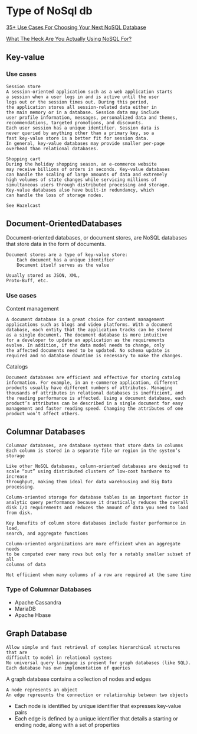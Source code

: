 # Type of NoSql db

[35+ Use Cases For Choosing Your Next NoSQL Database](http://highscalability.com/blog/2011/6/20/35-use-cases-for-choosing-your-next-nosql-database.html)

[What The Heck Are You Actually Using NoSQL For?](http://highscalability.com/blog/2010/12/6/what-the-heck-are-you-actually-using-nosql-for.html)


## Key-value

### Use cases
```
Session store
A session-oriented application such as a web application starts
a session when a user logs in and is active until the user 
logs out or the session times out. During this period, 
the application stores all session-related data either in 
the main memory or in a database. Session data may include 
user profile information, messages, personalized data and themes,
recommendations, targeted promotions, and discounts. 
Each user session has a unique identifier. Session data is 
never queried by anything other than a primary key, so a 
fast key-value store is a better fit for session data. 
In general, key-value databases may provide smaller per-page 
overhead than relational databases.
```
```
Shopping cart
During the holiday shopping season, an e-commerce website 
may receive billions of orders in seconds. Key-value databases
can handle the scaling of large amounts of data and extremely 
high volumes of state changes while servicing millions of 
simultaneous users through distributed processing and storage.
Key-value databases also have built-in redundancy, which 
can handle the loss of storage nodes.
```
```
See Hazelcast
```

## Document-OrientedDatabases

Document-oriented databases, or document stores, are NoSQL
databases that store data in the form of documents.
```
Document stores are a type of key-value store:
	Each document has a unique identifier
	Document itself serves as the value
```
```
Usually stored as JSON, XML,
Proto-Buff, etc.
```
### Use cases

Content management
```
A document database is a great choice for content management 
applications such as blogs and video platforms. With a document
database, each entity that the application tracks can be stored
as a single document. The document database is more intuitive 
for a developer to update an application as the requirements 
evolve. In addition, if the data model needs to change, only 
the affected documents need to be updated. No schema update is
required and no database downtime is necessary to make the changes. 
```
Catalogs
```
Document databases are efficient and effective for storing catalog 
information. For example, in an e-commerce application, different 
products usually have different numbers of attributes. Managing 
thousands of attributes in relational databases is inefficient, and 
the reading performance is affected. Using a document database, each 
product’s attributes can be described in a single document for easy 
management and faster reading speed. Changing the attributes of one 
product won’t affect others.
```

## Columnar Databases
```
Columnar databases, are database systems that store data in columns
Each column is stored in a separate file or region in the system’s storage
```
```
Like other NoSQL databases, column-oriented databases are designed to 
scale “out” using distributed clusters of low-cost hardware to increase 
throughput, making them ideal for data warehousing and Big Data processing.
```
```
Column-oriented storage for database tables is an important factor in 
analytic query performance because it drastically reduces the overall 
disk I/O requirements and reduces the amount of data you need to load 
from disk.
```
```
Key benefits of column store databases include faster performance in load, 
search, and aggregate functions
```
```
Column-oriented organizations are more efficient when an aggregate needs 
to be computed over many rows but only for a notably smaller subset of all 
columns of data
```
```
Not efficient when many columns of a row are required at the same time
```
### Type of Columnar Databases

* Apache Cassandra
* MariaDB
* Apache Hbase

## Graph Database
```
Allow simple and fast retrieval of complex hierarchical structures that are 
difficult to model in relational systems
No universal query language is present for graph databases (like SQL). 
Each database has own implementation of queries
```
A graph database contains a collection of nodes and edges
```
A node represents an object
An edge represents the connection or relationship between two objects

```
* Each node is identified by unique identifier that 
  expresses key-value pairs
* Each edge is defined by a unique identifier that details a 
  starting or ending node, along with a set of properties

